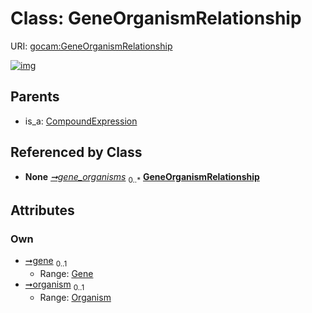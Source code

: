 
# Class: GeneOrganismRelationship




URI: [gocam:GeneOrganismRelationship](http://w3id.org/ontogpt/gocam/GeneOrganismRelationship)


[![img](https://yuml.me/diagram/nofunky;dir:TB/class/[Organism],[Organism]<organism%200..1-%20[GeneOrganismRelationship],[Gene]<gene%200..1-%20[GeneOrganismRelationship],[GoCamAnnotations]++-%20gene_organisms%200..*>[GeneOrganismRelationship],[CompoundExpression]^-[GeneOrganismRelationship],[GoCamAnnotations],[Gene],[CompoundExpression])](https://yuml.me/diagram/nofunky;dir:TB/class/[Organism],[Organism]<organism%200..1-%20[GeneOrganismRelationship],[Gene]<gene%200..1-%20[GeneOrganismRelationship],[GoCamAnnotations]++-%20gene_organisms%200..*>[GeneOrganismRelationship],[CompoundExpression]^-[GeneOrganismRelationship],[GoCamAnnotations],[Gene],[CompoundExpression])

## Parents

 *  is_a: [CompoundExpression](CompoundExpression.md)

## Referenced by Class

 *  **None** *[➞gene_organisms](goCamAnnotations__gene_organisms.md)*  <sub>0..\*</sub>  **[GeneOrganismRelationship](GeneOrganismRelationship.md)**

## Attributes


### Own

 * [➞gene](geneOrganismRelationship__gene.md)  <sub>0..1</sub>
     * Range: [Gene](Gene.md)
 * [➞organism](geneOrganismRelationship__organism.md)  <sub>0..1</sub>
     * Range: [Organism](Organism.md)
